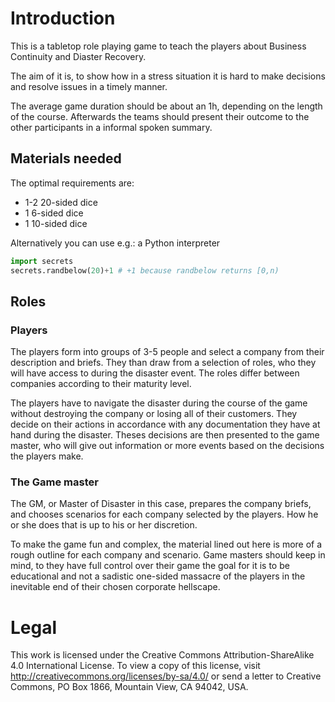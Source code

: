 # Introduction

This is a tabletop role playing game to teach the players about Business Continuity and Diaster Recovery. 

The aim of it is, to show how in a stress situation it is hard to make decisions and resolve issues in a timely manner.

The average game duration should be about an 1h, depending on the length of the course. Afterwards the teams should present their outcome to the other participants in a informal spoken summary.


## Materials needed
The optimal requirements are:
* 1-2 20-sided dice
* 1 6-sided dice
* 1 10-sided dice

Alternatively you can use e.g.: a Python interpreter
```python
import secrets
secrets.randbelow(20)+1 # +1 because randbelow returns [0,n)
```

## Roles

### Players

The players form into groups of 3-5 people and select a company from their description and briefs. They than draw from a selection of roles, who they will have access to during the disaster event. The roles differ between companies according to their maturity level.

The players have to navigate the disaster during the course of the game without destroying the company or losing all of their customers. They decide on their actions in accordance with any documentation they have at hand during the disaster. Theses decisions are then presented to the game master, who will give out information or more events based on the decisions the players make.

### The Game master

The GM, or Master of Disaster in this case, prepares the company briefs, and chooses scenarios for each company selected by the players. How he or she does that is up to his or her discretion. 

To make the game fun and complex, the material lined out here is more of a rough outline for each company and scenario. Game masters should keep in mind, to they have full control over their game the goal for it is to be educational and not a sadistic one-sided massacre of the players in the inevitable end of their chosen corporate hellscape.



 # Legal
 This work is licensed under the Creative Commons Attribution-ShareAlike 4.0 International License. To view a copy of this license, visit http://creativecommons.org/licenses/by-sa/4.0/ or send a letter to Creative Commons, PO Box 1866, Mountain View, CA 94042, USA.